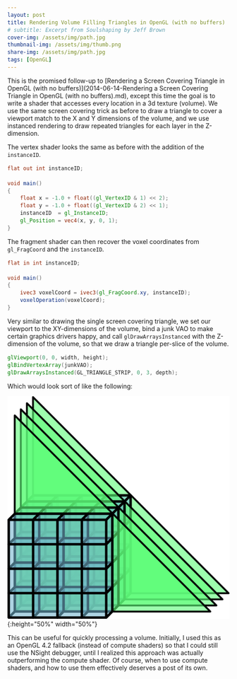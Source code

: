 ```yaml
---
layout: post
title: Rendering Volume Filling Triangles in OpenGL (with no buffers)
# subtitle: Excerpt from Soulshaping by Jeff Brown
cover-img: /assets/img/path.jpg
thumbnail-img: /assets/img/thumb.png
share-img: /assets/img/path.jpg
tags: [OpenGL]
---
```


This is the promised follow-up to [Rendering a Screen Covering Triangle in OpenGL (with no buffers)](2014-06-14-Rendering a Screen Covering Triangle in OpenGL (with no buffers).md), except this time the goal is to write a shader that accesses every location in a 3d texture (volume).  We use the same screen covering trick as before to draw a triangle to cover a viewport match to the X and Y dimensions of the volume, and we use instanced rendering to draw repeated triangles for each layer in the Z-dimension.

The vertex shader looks the same as before with the addition of the ```instanceID```.

~~~glsl
flat out int instanceID;
 
void main()
{
    float x = -1.0 + float((gl_VertexID & 1) << 2);
    float y = -1.0 + float((gl_VertexID & 2) << 1);
    instanceID  = gl_InstanceID;
    gl_Position = vec4(x, y, 0, 1);
}
~~~

The fragment shader can then recover the voxel coordinates from ```gl_FragCoord``` and the ```instanceID```.

~~~glsl
flat in int instanceID;
 
void main()
{
    ivec3 voxelCoord = ivec3(gl_FragCoord.xy, instanceID);
    voxelOperation(voxelCoord);
}
~~~

Very similar to drawing the single screen covering triangle, we set our viewport to the XY-dimensions of the volume, bind a junk VAO to make certain graphics drivers happy, and call ```glDrawArraysInstanced``` with the Z-dimension of the volume, so that we draw a triangle per-slice of the volume.

~~~glsl
glViewport(0, 0, width, height);
glBindVertexArray(junkVAO);
glDrawArraysInstanced(GL_TRIANGLE_STRIP, 0, 3, depth);
~~~

Which would look sort of like the following:

![glScreenSpaceTriangle](/assets/img/volumefillingtriangles.png){:height="50%" width="50%"}

This can be useful for quickly processing a volume. Initially, I used this as an OpenGL 4.2 fallback (instead of compute shaders) so that I could still use the NSight debugger, until I realized this approach was actually outperforming the compute shader. Of course, when to use compute shaders, and how to use them effectively deserves a post of its own.